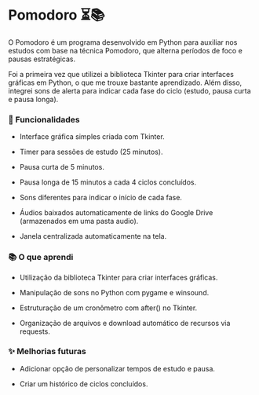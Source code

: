 # Pomodoro ⏳📚

O Pomodoro é um programa desenvolvido em Python para auxiliar nos estudos com base na técnica Pomodoro, que alterna períodos de foco e pausas estratégicas.

Foi a primeira vez que utilizei a biblioteca Tkinter para criar interfaces gráficas em Python, o que me trouxe bastante aprendizado. Além disso, integrei sons de alerta para indicar cada fase do ciclo (estudo, pausa curta e pausa longa).

### 🚀 Funcionalidades

* Interface gráfica simples criada com Tkinter.

* Timer para sessões de estudo (25 minutos).

* Pausa curta de 5 minutos.

* Pausa longa de 15 minutos a cada 4 ciclos concluídos.

* Sons diferentes para indicar o início de cada fase.

* Áudios baixados automaticamente de links do Google Drive (armazenados em uma pasta audio).

* Janela centralizada automaticamente na tela.

### 📚 O que aprendi

* Utilização da biblioteca Tkinter para criar interfaces gráficas.

* Manipulação de sons no Python com pygame e winsound.

* Estruturação de um cronômetro com after() no Tkinter.

* Organização de arquivos e download automático de recursos via requests.

### ✨ Melhorias futuras

* Adicionar opção de personalizar tempos de estudo e pausa.

* Criar um histórico de ciclos concluídos.
